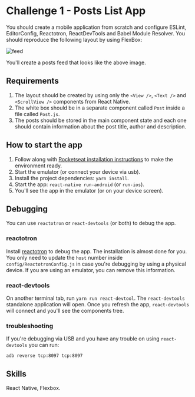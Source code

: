 # Challenge 1 - Posts List App
You should create a mobile application from scratch and configure ESLint, EditorConfig, Reactotron, ReactDevTools and Babel Module Resolver. You should reproduce the following layout by using FlexBox:

![feed](https://user-images.githubusercontent.com/12154623/57330413-53adc280-70ec-11e9-846f-ed1f136a5834.png)

You'll create a posts feed that looks like the above image.

## Requirements
1. The layout should be created by using only the `<View />`, `<Text />` and `<ScrollView />` components from React Native.
2. The white box should be in a separate component called `Post` inside a file called `Post.js`.
3. The posts should be stored in the main component state and each one should contain information about the post title, author and description.

## How to start the app
1. Follow along with [Rocketseat installation instructions](https://docs.rocketseat.dev/ambiente-react-native/introducao) to make the environment ready.
2. Start the emulator (or connect your device via usb).
3. Install the project dependencies: `yarn install`.
4. Start the app: `react-native run-android` (or `run-ios`).
5. You'll see the app in the emulator (or on your device screen).

## Debugging
You can use `reactotron` or `react-devtools` (or both) to debug the app.

### reactotron
Install [reactotron](https://github.com/infinitered/reactotron) to debug the app. The installation is almost done for you. You only need to update the `host` number inside `config/ReactotronConfig.js` in case you're debugging by using a physical device. If you are using an emulator, you can remove this information.

### react-devtools
On another terminal tab, run `yarn run react-devtool`. The `react-devtools` standalone application will open. Once you refresh the app, `react-devtools` will connect and you'll see the components tree.

### troubleshooting
If you're debugging via USB and you have any trouble on using `react-devtools` you can run:

```
adb reverse tcp:8097 tcp:8097
```

## Skills
React Native, Flexbox.
